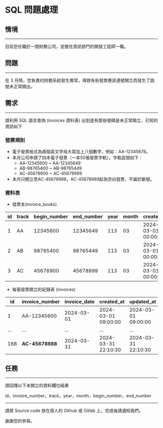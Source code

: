 # SQL 問題處理

## 情境

---

目前您任職於一間財務公司，並擔任資訊部門的開發工程師一職。

## 問題

---

在 3 月時，您負責的財務系統發生異常，導致有些發票應該連號開立而發生了跳號未正常開出。

## 需求

---

請利用 SQL 語言查詢 (invoices 資料表) 出到底有那些號碼是未正常開立，已知的資訊如下

### **發票規則**

- 電子發票格式為兩個英文字母大寫加上八個數字，例如：AA-12345678。
- 本月公司申請了四本電子發票（一本50張發票字軌），字軌區間如下：
    - AA-12345600 ~ AA-12345649
    - AB-98765400 ~ AB-98765449
    - AC-45678900 ~ AC-45678999
- 本月只開立至AC-45678988，AC-45678989起為空白發票，不屬於斷號。

### 資料表

- 發票本(invoice_books)

| **id** | **track** | **begin_number** | **end_number** | **year** | **month** | **created_at** | **updated_at** |
| --- | --- | --- | --- | --- | --- | --- | --- |
| 1 | AA | 12345600 | 12345649 | 113 | 03 | 2024-03-01 00:00:00 | 2024-03-10 12:00:00 |
| 2 | AB | 98765400 | 98765449 | 113 | 03 | 2024-03-01 00:00:00 | 2024-03-15 12:00:00 |
| 3 | AC | 45678900 | 45678999 | 113 | 03 | 2024-03-01 00:00:00 | 2024-03-20 12:00:00 |
- 每張發票開立的紀錄表 (invoices)

| **id** | **invoice_number** | **invoice_date** | **created_at** | **updated_at** |
| --- | --- | --- | --- | --- |
| 1 | AA-12345600 | 2024-03-01 | 2024-03-01 09:00:00 | 2024-03-01 09:00:00 |
| … | … | … | … | … |
| 168 | **AC-45678988** | 2024-03-31 | 2024-03-31 22:10:30 | 2024-03-31 22:10:30 |

## 任務

---

請回傳以下未開立的資料欄位結果

id，invoice_number，track，year，month，begin_number，end_number

---

請將 Source code 放在個人的 Github 或 Gitlab 上，完成後請通知我們。

謝謝您的參與。